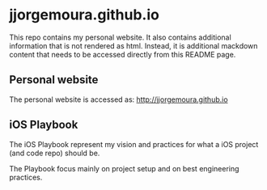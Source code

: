# jjorgemoura.github.io

This repo contains my personal website. It also contains additional information that is not rendered as html. Instead, it is additional mackdown content that needs to be accessed directly from this README page.

## Personal website

The personal website is accessed as: http://jjorgemoura.github.io

## iOS Playbook

The iOS Playbook represent my vision and practices for what a iOS project (and code repo) should be.

The Playbook focus mainly on project setup and on best engineering practices.
